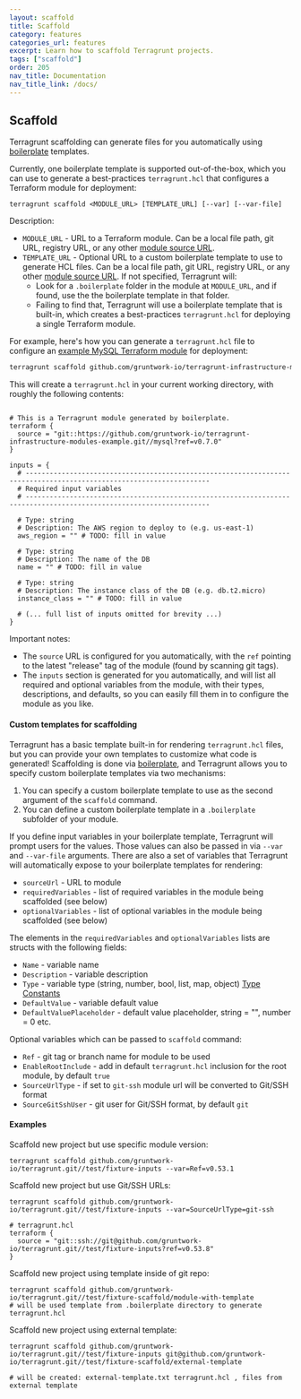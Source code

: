 ```yaml
---
layout: scaffold
title: Scaffold
category: features
categories_url: features
excerpt: Learn how to scaffold Terragrunt projects.
tags: ["scaffold"]
order: 205
nav_title: Documentation
nav_title_link: /docs/
---
```


## Scaffold

Terragrunt scaffolding can generate files for you automatically using [boilerplate](https://github.com/gruntwork-io/boilerplate) templates.

Currently, one boilerplate template is supported out-of-the-box, which you can use to generate a best-practices `terragrunt.hcl` that configures a Terraform module for deployment:
```
terragrunt scaffold <MODULE_URL> [TEMPLATE_URL] [--var] [--var-file]
```
Description:
* `MODULE_URL` - URL to a Terraform module. Can be a local file path, git URL, registry URL, or any other [module source URL](https://developer.hashicorp.com/terraform/language/modules/sources).
* `TEMPLATE_URL` - Optional URL to a custom boilerplate template to use to generate HCL files. Can be a local file path, git URL, registry URL, or any other [module source URL](https://developer.hashicorp.com/terraform/language/modules/sources). If not specified, Terragrunt will:
    - Look for a `.boilerplate` folder in the module at `MODULE_URL`, and if found, use the the boilerplate template in that folder.
    - Failing to find that, Terragrunt will use a boilerplate template that is built-in, which creates a best-practices `terragrunt.hcl` for deploying a single Terraform module.


For example, here's how you can generate a `terragrunt.hcl` file to configure an [example MySQL Terraform module](https://github.com/gruntwork-io/terragrunt-infrastructure-modules-example/tree/master/mysql) for deployment:

```bash
terragrunt scaffold github.com/gruntwork-io/terragrunt-infrastructure-modules-example//mysql
```

This will create a `terragrunt.hcl` in your current working directory, with roughly the following contents:

```hcl

# This is a Terragrunt module generated by boilerplate.
terraform {
  source = "git::https://github.com/gruntwork-io/terragrunt-infrastructure-modules-example.git//mysql?ref=v0.7.0"
}

inputs = {
  # --------------------------------------------------------------------------------------------------------------------
  # Required input variables
  # --------------------------------------------------------------------------------------------------------------------
  
  # Type: string
  # Description: The AWS region to deploy to (e.g. us-east-1)
  aws_region = "" # TODO: fill in value

  # Type: string
  # Description: The name of the DB
  name = "" # TODO: fill in value

  # Type: string
  # Description: The instance class of the DB (e.g. db.t2.micro)
  instance_class = "" # TODO: fill in value

  # (... full list of inputs omitted for brevity ...)
}
```
Important notes:
* The `source` URL is configured for you automatically, with the `ref` pointing to the latest "release" tag of the module (found by scanning git tags).
* The `inputs` section is generated for you automatically, and will list all required and optional variables from the module, with their types, descriptions, and defaults, so you can easily fill them in to configure the module as you like.

#### Custom templates for scaffolding

Terragrunt has a basic template built-in for rendering `terragrunt.hcl` files, but you can provide your own templates to customize what code is generated! Scaffolding is done via [boilerplate](https://github.com/gruntwork-io/boilerplate), and Terragrunt allows you to specify custom boilerplate templates via two mechanisms:
1. You can specify a custom boilerplate template to use as the second argument of the `scaffold` command.
1. You can define a custom boilerplate template in a `.boilerplate` subfolder of your module.

If you define input variables in your boilerplate template, Terragrunt will prompt users for the values. Those values can also be passed in via `--var` and `--var-file` arguments.
There are also a set of variables that Terragrunt will automatically expose to your boilerplate templates for rendering:
* `sourceUrl`         - URL to module
* `requiredVariables` - list of required variables in the module being scaffolded (see below)
* `optionalVariables` - list of optional variables in the module being scaffolded (see below)

The elements in the `requiredVariables` and `optionalVariables` lists are structs with the following fields:
* `Name`  - variable name
* `Description` - variable description
* `Type` - variable type (string, number, bool, list, map, object) [Type Constants](https://developer.hashicorp.com/packer/docs/templates/hcl_templates/variables#type-constraints)
* `DefaultValue`  - variable default value
* `DefaultValuePlaceholder` - default value placeholder, string = "", number = 0 etc.

Optional variables which can be passed to `scaffold` command:
* `Ref` - git tag or branch name for module to be used
* `EnableRootInclude` - add in default `terragrunt.hcl` inclusion for the root module, by default `true`
* `SourceUrlType` - if set to `git-ssh` module url will be converted to Git/SSH format
* `SourceGitSshUser` - git user for Git/SSH format, by default `git`

#### Examples

Scaffold new project but use specific module version:
```
terragrunt scaffold github.com/gruntwork-io/terragrunt.git//test/fixture-inputs --var=Ref=v0.53.1
```
Scaffold new project but use Git/SSH URLs:
```
terragrunt scaffold github.com/gruntwork-io/terragrunt.git//test/fixture-inputs --var=SourceUrlType=git-ssh

# terragrunt.hcl
terraform {
  source = "git::ssh://git@github.com/gruntwork-io/terragrunt.git//test/fixture-inputs?ref=v0.53.8"
}
```
Scaffold new project using template inside of git repo:
```
terragrunt scaffold github.com/gruntwork-io/terragrunt.git//test/fixture-scaffold/module-with-template
# will be used template from .boilerplate directory to generate terragrunt.hcl
```

Scaffold new project using external template:
```
terragrunt scaffold github.com/gruntwork-io/terragrunt.git//test/fixture-inputs git@github.com/gruntwork-io/terragrunt.git//test/fixture-scaffold/external-template

# will be created: external-template.txt terragrunt.hcl , files from external template 
```





